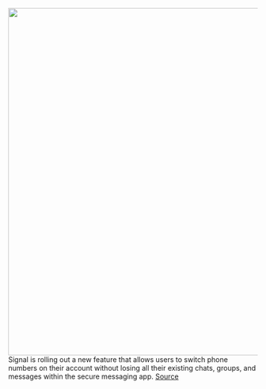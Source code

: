 <img src='https://cdn.vox-cdn.com/thumbor/m1jj5_D1AbYdzRFgYxSSwTB9pRI=/0x0:2224x1465/1200x800/filters:focal(935x556:1289x910)/cdn.vox-cdn.com/uploads/chorus_image/image/70481710/change_number.0.png' width='700px' /><br/>
Signal is rolling out a new feature that allows users to switch phone numbers on their account without losing all their existing chats, groups, and messages within the secure messaging app.
<a href='https://www.theverge.com/2022/2/7/22922564/signal-change-number-feature-conversation-threads-messaging-app'> Source <a/>